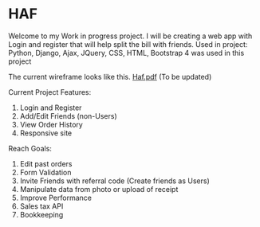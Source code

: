 # HAF
Welcome to my Work in progress project.
I will be creating a web app with Login and register that will help split the bill with friends. 
Used in project:
Python, Django, Ajax, JQuery, CSS, HTML, Bootstrap 4 was used in this project 

The current wireframe looks like this.
[Haf.pdf](https://github.com/cyberz3r0/haf/files/7112165/Haf.pdf) (To be updated)

Current Project Features:
1.	Login and Register
2.	Add/Edit Friends (non-Users)
3.	View Order History
4.	Responsive site

Reach Goals:
1.	Edit past orders 
2.	Form Validation 
3.	Invite Friends with referral code (Create friends as Users)
4.	Manipulate data from photo or upload of receipt
5.	Improve Performance 
6.	Sales tax API
7.	Bookkeeping 
